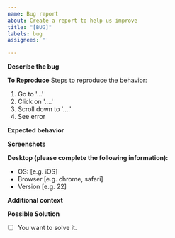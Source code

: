 ```yaml
---
name: Bug report
about: Create a report to help us improve
title: "[BUG]"
labels: bug
assignees: ''

---
```


**Describe the bug**
<!--- A clear and concise description of what the bug is. --->

**To Reproduce**
Steps to reproduce the behavior:
1. Go to '...'
2. Click on '....'
3. Scroll down to '....'
4. See error 

**Expected behavior**
<!--- A clear and concise description of what you expected to happen. --->

**Screenshots**
<!--- If applicable, add screenshots to help explain your problem. --->

**Desktop (please complete the following information):**
 - OS: [e.g. iOS]
 - Browser [e.g. chrome, safari]
 - Version [e.g. 22]

**Additional context**
<!--- Add any other context about the problem here. --->

**Possible Solution**
<!--- If applicable, Add possible solution for the bug. --->

- [ ] You want to solve it.
